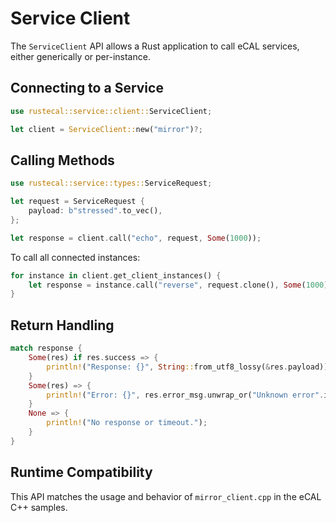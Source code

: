 # Service Client

The `ServiceClient` API allows a Rust application to call eCAL services, either generically or per-instance.

## Connecting to a Service

```rust
use rustecal::service::client::ServiceClient;

let client = ServiceClient::new("mirror")?;
```

## Calling Methods

```rust
use rustecal::service::types::ServiceRequest;

let request = ServiceRequest {
    payload: b"stressed".to_vec(),
};

let response = client.call("echo", request, Some(1000));
```

To call all connected instances:

```rust
for instance in client.get_client_instances() {
    let response = instance.call("reverse", request.clone(), Some(1000));
}
```

## Return Handling

```rust
match response {
    Some(res) if res.success => {
        println!("Response: {}", String::from_utf8_lossy(&res.payload));
    }
    Some(res) => {
        println!("Error: {}", res.error_msg.unwrap_or("Unknown error".into()));
    }
    None => {
        println!("No response or timeout.");
    }
}
```

## Runtime Compatibility

This API matches the usage and behavior of `mirror_client.cpp` in the eCAL C++ samples.